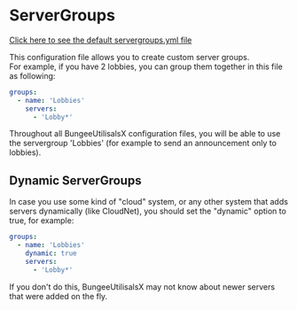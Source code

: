 # ServerGroups
[Click here to see the default servergroups.yml file](https://github.com/dieterblancke/BungeeUtilisalsX/blob/master/common/src/main/resources/servergroups.yml)

This configuration file allows you to create custom server groups. <br />
For example, if you have 2 lobbies, you can group them together in this file as following:

```yml
groups:
  - name: 'Lobbies'
    servers:
      - 'Lobby*'
```
Throughout all BungeeUtilisalsX configuration files, you will be able to use the servergroup 'Lobbies' (for example to send an announcement only to lobbies).

## Dynamic ServerGroups
In case you use some kind of "cloud" system, or any other system that adds servers dynamically (like CloudNet), you should set the "dynamic" option to true, for example:

```yml
groups:
  - name: 'Lobbies'
    dynamic: true
    servers:
      - 'Lobby*'
```

If you don't do this, BungeeUtilisalsX may not know about newer servers that were added on the fly.